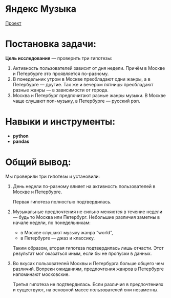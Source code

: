 # Яндекс Музыка  
[Проект](Яндекс.Практикум%20Проект%20№1%20Яндекс%20Музыка.ipynb)  
# Постановка задачи:    
**Цель исследования** — проверить три гипотезы:
1. Активность пользователей зависит от дня недели. Причём в Москве и Петербурге это проявляется по-разному.
2. В понедельник утром в Москве преобладают одни жанры, а в Петербурге — другие. Так же и вечером пятницы преобладают разные жанры — в зависимости от города. 
3. Москва и Петербург предпочитают разные жанры музыки. В Москве чаще слушают поп-музыку, в Петербурге — русский рэп.
# Навыки и инструменты:  
* **python**
* **pandas**
# Общий вывод:  
Мы проверили три гипотезы и установили:  
1. День недели по-разному влияет на активность пользователей в Москве и Петербурге.

    Первая гипотеза полностью подтвердилась.      
2. Музыкальные предпочтения не сильно меняются в течение недели — будь то Москва или Петербург. Небольшие различия заметны в начале недели, по понедельникам:  
    * в Москве слушают музыку жанра “world”,  
    * в Петербурге — джаз и классику.  

    Таким образом, вторая гипотеза подтвердилась лишь отчасти. Этот результат мог оказаться иным, если бы не пропуски в данных.  
3. Во вкусах пользователей Москвы и Петербурга больше общего чем различий. Вопреки ожиданиям, предпочтения жанров в Петербурге напоминают московские.  

      Третья гипотеза не подтвердилась. Если различия в предпочтениях и существуют, на основной массе пользователей они незаметны.
